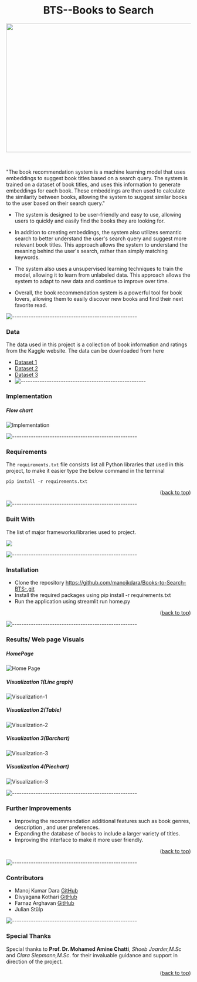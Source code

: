 <a name="readme-top"></a>
<h1 align="center">BTS--Books to Search</h1>
<p align="center">
  <a href="https://github.com/Manojkdara/Books-to-Search-BTS-">
    <img src="https://github.com/Manojkdara/Books-to-Search-BTS-/blob/main/Screenshots/Screenshot_20230302_185941.png"  width=830 height=350>
  </a>
</p>

<br>

"The book recommendation system is a machine learning model that uses embeddings to suggest book titles based on a search query. The system is trained on a dataset of book titles, and uses this information to generate embeddings for each book. These embeddings are then used to calculate the similarity between books, allowing the system to suggest similar books to the user based on their search query."

* The system is designed to be user-friendly and easy to use, allowing users to quickly and easily find the books they are looking for. 
* In addition to creating embeddings, the system also utilizes semantic search to better understand the user's search query and suggest more relevant book titles. This approach allows the system to understand the meaning behind the user's search, rather than simply matching keywords.

* The system also uses a unsupervised learning techniques to train the model, allowing it to learn from unlabeled data. This approach allows the system to adapt to new data and continue to improve over time.
* Overall, the book recommendation system is a powerful tool for book lovers, allowing them to easily discover new books and find their next favorite read.

![-----------------------------------------------------](https://raw.githubusercontent.com/andreasbm/readme/master/assets/lines/rainbow.png)

### Data
The data used in this project is a collection of book information and ratings from the Kaggle website. The data can be downloaded from here
* [Dataset 1](https://www.kaggle.com/datasets/thomaskonstantin/top-270-rated-computer-science-programing-books)
* [Dataset 2](https://www.kaggle.com/datasets/mdwaquarazam/datasciencebook)
* [Dataset 3](https://www.kaggle.com/datasets/die9origephit/amazon-data-science-books)
* ![-----------------------------------------------------](https://raw.githubusercontent.com/andreasbm/readme/master/assets/lines/rainbow.png)

### Implementation 
##### Flow chart
![Implementation ](https://github.com/Manojkdara/Books-to-Search-BTS-/blob/main/Screenshots/Screenshot_20230302_180621.png?raw=true)

![-----------------------------------------------------](https://raw.githubusercontent.com/andreasbm/readme/master/assets/lines/rainbow.png)

### Requirements
The `requirements.txt` file consists list all Python libraries that used in this project, to make it easier type the below command in the terminal

```
pip install -r requirements.txt
```
<p align="right">(<a href="#readme-top">back to top</a>)</p>


![-----------------------------------------------------](https://raw.githubusercontent.com/andreasbm/readme/master/assets/lines/rainbow.png)
### Built With

The list of major frameworks/libraries used to project.

![](https://github.com/Manojkdara/Books-to-Search-BTS-/blob/main/Screenshots/Screenshot%202023-02-26%20164129.png?raw=true)

![-----------------------------------------------------](https://raw.githubusercontent.com/andreasbm/readme/master/assets/lines/rainbow.png)
### Installation
* Clone the repository https://github.com/manojkdara/Books-to-Search-BTS-.git
 * Install the required packages using pip install -r requirements.txt
* Run the application using streamlit run home.py

<p align="right">(<a href="#readme-top">back to top</a>)</p>


![-----------------------------------------------------](https://raw.githubusercontent.com/andreasbm/readme/master/assets/lines/rainbow.png)
### Results/ Web page Visuals
##### HomePage 
![Home Page](https://github.com/Manojkdara/Books-to-Search-BTS-/blob/main/Screenshots/Picture1.png?raw=true) 
##### Visualization 1(Line graph)
![Visualization-1](https://github.com/Manojkdara/Books-to-Search-BTS-/blob/main/Screenshots/Picture2.png?raw=true)
##### Visualization 2(Table)
![Visualization-2](https://github.com/Manojkdara/Books-to-Search-BTS-/blob/main/Screenshots/Picture3.png?raw=true)
##### Visualization 3(Barchart)
![Visualization-3](https://github.com/Manojkdara/Books-to-Search-BTS-/blob/main/Screenshots/Picture4.png?raw=true)
##### Visualization 4(Piechart)
![Visualization-3](https://github.com/Manojkdara/Books-to-Search-BTS-/blob/main/Screenshots/Picture5.png?raw=true)

![-----------------------------------------------------](https://raw.githubusercontent.com/andreasbm/readme/master/assets/lines/rainbow.png)
### Further Improvements
* Improving the recommendation additional features such as book genres, description , and user preferences.
* Expanding the database of books to include a larger variety of titles.
* Improving the interface to make it more user friendly.


<p align="right">(<a href="#readme-top">back to top</a>)</p>


![-----------------------------------------------------](https://raw.githubusercontent.com/andreasbm/readme/master/assets/lines/rainbow.png)
### Contributors

* Manoj Kumar Dara [GitHub](https://github.com/Manojkdara)
* Divyagana Kothari [GitHub](https://github.com/DivyanganaKothari)
* Farnaz Arghavan  [GitHub](https://github.com/Farnaz-AR)
* Julian Stülp

![-----------------------------------------------------](https://raw.githubusercontent.com/andreasbm/readme/master/assets/lines/rainbow.png)
### Special Thanks
Special thanks to **Prof. Dr. Mohamed Amine Chatti**,  *Shoeb Joarder,M.Sc* and *Clara Siepmann,M.Sc*. for their invaluable guidance and support in  direction of the project.


<p align="right">(<a href="#readme-top">back to top</a>)</p>
